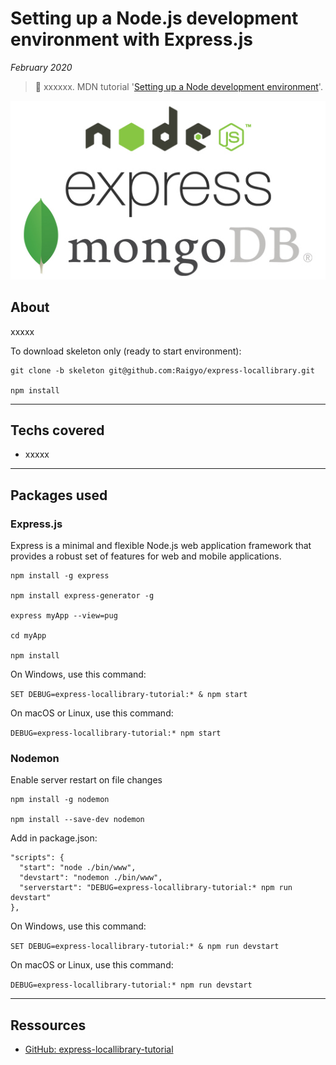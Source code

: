 # Setting up a Node.js development environment with Express.js

*February 2020*

> 🔨 xxxxxx. MDN tutorial '[Setting up a Node development environment](https://developer.mozilla.org/en-US/docs/Learn/Server-side/Express_Nodejs/development_environment)'.

![React Native logo](readme-img/node-logo.jpg)

## About

xxxxx

To download skeleton only (ready to start environment):

~~~~
git clone -b skeleton git@github.com:Raigyo/express-locallibrary.git

npm install
~~~~

------------------

## Techs covered

- xxxxx

------------------

## Packages used

### Express.js

Express is a minimal and flexible Node.js web application framework that provides a robust set of features for web and mobile applications.

~~~~
npm install -g express

npm install express-generator -g

express myApp --view=pug

cd myApp

npm install

~~~~

On Windows, use this command:

`SET DEBUG=express-locallibrary-tutorial:* & npm start`

On macOS or Linux, use this command:

`DEBUG=express-locallibrary-tutorial:* npm start`

### Nodemon

Enable server restart on file changes

~~~~
npm install -g nodemon

npm install --save-dev nodemon

~~~~

Add in package.json:

~~~~
"scripts": {
  "start": "node ./bin/www",
  "devstart": "nodemon ./bin/www",
  "serverstart": "DEBUG=express-locallibrary-tutorial:* npm run devstart"
},
~~~~

On Windows, use this command:

`SET DEBUG=express-locallibrary-tutorial:* & npm run devstart`

On macOS or Linux, use this command:

`DEBUG=express-locallibrary-tutorial:* npm run devstart`

------------------

## Ressources

- [GitHub: express-locallibrary-tutorial](https://github.com/mdn/express-locallibrary-tutorial)
